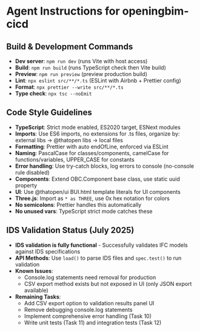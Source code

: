 # Agent Instructions for openingbim-cicd

## Build & Development Commands
- **Dev server**: `npm run dev` (runs Vite with host access)
- **Build**: `npm run build` (runs TypeScript check then Vite build)
- **Preview**: `npm run preview` (preview production build)
- **Lint**: `npx eslint src/**/*.ts` (ESLint with Airbnb + Prettier config)
- **Format**: `npx prettier --write src/**/*.ts`
- **Type check**: `npx tsc --noEmit`

## Code Style Guidelines
- **TypeScript**: Strict mode enabled, ES2020 target, ESNext modules
- **Imports**: Use ES6 imports, no extensions for .ts files, organize by: external libs → @thatopen libs → local files
- **Formatting**: Prettier with auto endOfLine, enforced via ESLint
- **Naming**: PascalCase for classes/components, camelCase for functions/variables, UPPER_CASE for constants
- **Error handling**: Use try-catch blocks, log errors to console (no-console rule disabled)
- **Components**: Extend OBC.Component base class, use static uuid property
- **UI**: Use @thatopen/ui BUI.html template literals for UI components
- **Three.js**: Import as `* as THREE`, use 0x hex notation for colors
- **No semicolons**: Prettier handles this automatically
- **No unused vars**: TypeScript strict mode catches these

## IDS Validation Status (July 2025)
- **IDS validation is fully functional** - Successfully validates IFC models against IDS specifications
- **API Methods**: Use `load()` to parse IDS files and `spec.test()` to run validation
- **Known Issues**:
  - Console.log statements need removal for production
  - CSV export method exists but not exposed in UI (only JSON export available)
- **Remaining Tasks**:
  - Add CSV export option to validation results panel UI
  - Remove debugging console.log statements
  - Implement comprehensive error handling (Task 10)
  - Write unit tests (Task 11) and integration tests (Task 12)